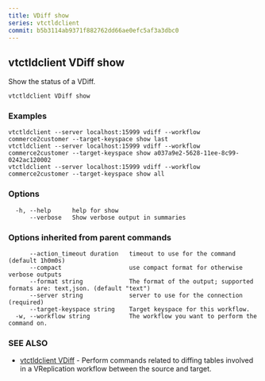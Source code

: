 ```yaml
---
title: VDiff show
series: vtctldclient
commit: b5b3114ab9371f882762dd66ae0efc5af3a3dbc0
---
```

## vtctldclient VDiff show

Show the status of a VDiff.

```
vtctldclient VDiff show
```

### Examples

```
vtctldclient --server localhost:15999 vdiff --workflow commerce2customer --target-keyspace show last
vtctldclient --server localhost:15999 vdiff --workflow commerce2customer --target-keyspace show a037a9e2-5628-11ee-8c99-0242ac120002
vtctldclient --server localhost:15999 vdiff --workflow commerce2customer --target-keyspace show all
```

### Options

```
  -h, --help      help for show
      --verbose   Show verbose output in summaries
```

### Options inherited from parent commands

```
      --action_timeout duration   timeout to use for the command (default 1h0m0s)
      --compact                   use compact format for otherwise verbose outputs
      --format string             The format of the output; supported formats are: text,json. (default "text")
      --server string             server to use for the connection (required)
      --target-keyspace string    Target keyspace for this workflow.
  -w, --workflow string           The workflow you want to perform the command on.
```

### SEE ALSO

* [vtctldclient VDiff](../)	 - Perform commands related to diffing tables involved in a VReplication workflow between the source and target.

